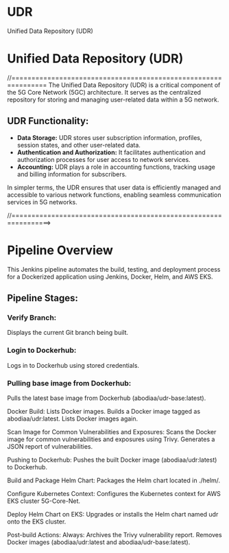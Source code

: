 # UDR
Unified Data Repository (UDR)
# Unified Data Repository (UDR)
//===============================================================
The Unified Data Repository (UDR) is a critical component of the 5G Core Network (5GC) architecture. It serves as the centralized repository for storing and managing user-related data within a 5G network.

## UDR Functionality:
- **Data Storage:** UDR stores user subscription information, profiles, session states, and other user-related data.
- **Authentication and Authorization:** It facilitates authentication and authorization processes for user access to network services.
- **Accounting:** UDR plays a role in accounting functions, tracking usage and billing information for subscribers.

In simpler terms, the UDR ensures that user data is efficiently managed and accessible to various network functions, enabling seamless communication services in 5G networks.

//================================================================>

# Pipeline Overview
This Jenkins pipeline automates the build, testing, and deployment process for a Dockerized application using Jenkins, Docker, Helm, and AWS EKS.

## Pipeline Stages:
### Verify Branch:

Displays the current Git branch being built.

### Login to Dockerhub:
Logs in to Dockerhub using stored credentials.

### Pulling base image from Dockerhub:
Pulls the latest base image from Dockerhub (abodiaa/udr-base:latest).

Docker Build:
Lists Docker images. Builds a Docker image tagged as abodiaa/udr:latest. Lists Docker images again.

Scan Image for Common Vulnerabilities and Exposures:
Scans the Docker image for common vulnerabilities and exposures using Trivy. Generates a JSON report of vulnerabilities.

Pushing to Dockerhub:
Pushes the built Docker image (abodiaa/udr:latest) to Dockerhub.

Build and Package Helm Chart:
Packages the Helm chart located in ./helm/.

Configure Kubernetes Context:
Configures the Kubernetes context for AWS EKS cluster 5G-Core-Net.

Deploy Helm Chart on EKS:
Upgrades or installs the Helm chart named udr onto the EKS cluster.

Post-build Actions:
Always:
Archives the Trivy vulnerability report. Removes Docker images (abodiaa/udr:latest and abodiaa/udr-base:latest).
